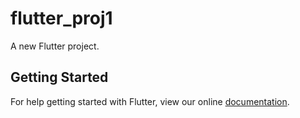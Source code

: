 # flutter_proj1

A new Flutter project.

## Getting Started

For help getting started with Flutter, view our online
[documentation](https://flutter.io/).
